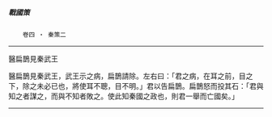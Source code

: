 

##### 戰國策
　　`卷四 ‧ 秦策二`

* * *

醫扁鵲見秦武王

醫扁鵲見秦武王，武王示之病，扁鵲請除。左右曰：「君之病，在耳之前，目之下，除之未必已也，將使耳不聰，目不明。」君以告扁鵲。扁鵲怒而投其石：「君與知之者謀之，而與不知者敗之。使此知秦國之政也，則君一舉而亡國矣。」

* * *

